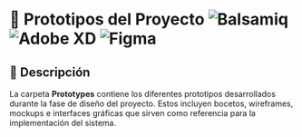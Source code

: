 # 🎨 Prototipos del Proyecto  ![Balsamiq](https://img.shields.io/badge/Balsamiq-000000.svg?style=for-the-badge&logoColor=white)  ![Adobe XD](https://img.shields.io/badge/Adobe%20XD-FF61F6.svg?style=for-the-badge&logo=adobe-xd&logoColor=white)  ![Figma](https://img.shields.io/badge/Figma-F24E1E.svg?style=for-the-badge&logo=figma&logoColor=white)  

## 📌 Descripción  
La carpeta **Prototypes** contiene los diferentes prototipos desarrollados durante la fase de diseño del proyecto. Estos incluyen bocetos, wireframes, mockups e interfaces gráficas que sirven como referencia para la implementación del sistema.

